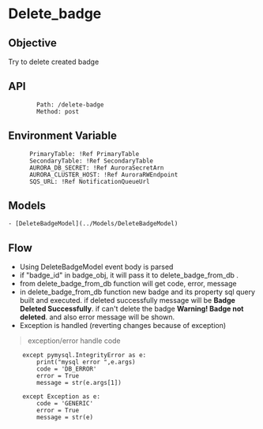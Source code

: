 # Delete_badge

## Objective

Try to delete created badge

## API

            Path: /delete-badge
            Method: post

## Environment Variable

          PrimaryTable: !Ref PrimaryTable
          SecondaryTable: !Ref SecondaryTable
          AURORA_DB_SECRET: !Ref AuroraSecretArn
          AURORA_CLUSTER_HOST: !Ref AuroraRWEndpoint
          SQS_URL: !Ref NotificationQueueUrl

## Models

    - [DeleteBadgeModel](../Models/DeleteBadgeModel)

## Flow

- Using DeleteBadgeModel event body is parsed
- if "badge_id" in badge_obj, it will pass it to delete_badge_from_db .
- from delete_badge_from_db function will get code, error, message
- in delete_badge_from_db function new badge and its property sql query built and executed. if deleted successfully message will be **Badge Deleted Successfully**. if can't delete the badge **Warning! Badge not deleted**. and also error message will be shown.
- Exception is handled (reverting changes because of exception)

> exception/error handle code

```
    except pymysql.IntegrityError as e:
        print("mysql error ",e.args)
        code = 'DB_ERROR'
        error = True
        message = str(e.args[1])

    except Exception as e:
        code = 'GENERIC'
        error = True
        message = str(e)
```
